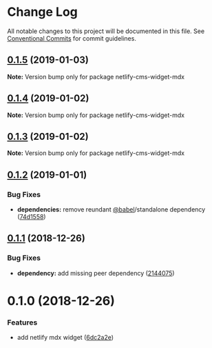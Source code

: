 # Change Log

All notable changes to this project will be documented in this file.
See [Conventional Commits](https://conventionalcommits.org) for commit guidelines.

## [0.1.5](https://github.com/buz-zard/gatsby-mdx/blob/master/packages/netlify-cms-widget-mdx/compare/netlify-cms-widget-mdx@0.1.4...netlify-cms-widget-mdx@0.1.5) (2019-01-03)

**Note:** Version bump only for package netlify-cms-widget-mdx

## [0.1.4](https://github.com/buz-zard/gatsby-mdx/blob/master/packages/netlify-cms-widget-mdx/compare/netlify-cms-widget-mdx@0.1.3...netlify-cms-widget-mdx@0.1.4) (2019-01-02)

**Note:** Version bump only for package netlify-cms-widget-mdx

## [0.1.3](https://github.com/buz-zard/gatsby-mdx/blob/master/packages/netlify-cms-widget-mdx/compare/netlify-cms-widget-mdx@0.1.2...netlify-cms-widget-mdx@0.1.3) (2019-01-02)

**Note:** Version bump only for package netlify-cms-widget-mdx

## [0.1.2](https://github.com/buz-zard/gatsby-mdx/blob/master/packages/netlify-cms-widget-mdx/compare/netlify-cms-widget-mdx@0.1.1...netlify-cms-widget-mdx@0.1.2) (2019-01-01)

### Bug Fixes

- **dependencies:** remove reundant [@babel](https://github.com/babel)/standalone dependency ([74d1558](https://github.com/buz-zard/gatsby-mdx/blob/master/packages/netlify-cms-widget-mdx/commit/74d1558))

## [0.1.1](https://github.com/buz-zard/gatsby-mdx/blob/master/packages/netlify-cms-widget-mdx/compare/netlify-cms-widget-mdx@0.1.0...netlify-cms-widget-mdx@0.1.1) (2018-12-26)

### Bug Fixes

- **dependency:** add missing peer dependency ([2144075](https://github.com/buz-zard/gatsby-mdx/blob/master/packages/netlify-cms-widget-mdx/commit/2144075))

# 0.1.0 (2018-12-26)

### Features

- add netlify mdx widget ([6dc2a2e](https://github.com/buz-zard/gatsby-mdx/blob/master/packages/netlify-cms-widget-mdx/commit/6dc2a2e))
